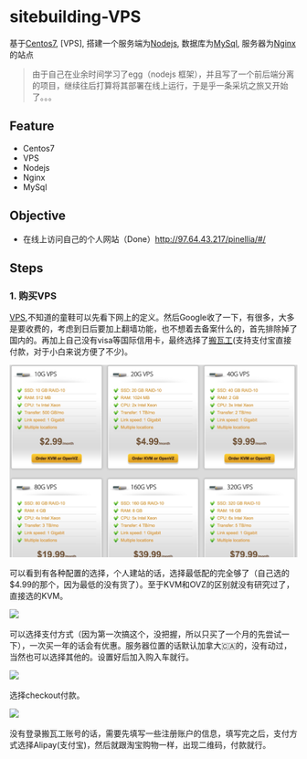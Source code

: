 # sitebuilding-VPS

基于[Centos7](https://www.centos.org/), [VPS], 搭建一个服务端为[Nodejs](https://nodejs.org/zh-cn/), 数据库为[MySql](https://www.mysql.com/cn/), 
服务器为[Nginx](https://nginx.org/en/)的站点

>由于自己在业余时间学习了egg（nodejs 框架），并且写了一个前后端分离的项目，继续往后打算将其部署在线上运行，于是乎一条采坑之旅又开始了。。。

## Feature

- Centos7
- VPS
- Nodejs
- Nginx
- MySql

## Objective

- 在线上访问自己的个人网站（Done）http://97.64.43.217/pinellia/#/

## Steps
### 1. 购买VPS
[VPS](https://zh.wikipedia.org/wiki/%E8%99%9A%E6%8B%9F%E4%B8%93%E7%94%A8%E6%9C%8D%E5%8A%A1%E5%99%A8),不知道的童鞋可以先看下网上的定义。然后Google收了一下，有很多，大多是要收费的，考虑到日后要加上翻墙功能，也不想着去备案什么的，首先排除掉了国内的。再加上自己没有visa等国际信用卡，最终选择了[搬瓦工](https://bandwagonhost.com/)(支持支付宝直接付款，对于小白来说方便了不少)。

![](./static/1.jpg)

可以看到有各种配置的选择，个人建站的话，选择最低配的完全够了（自己选的$4.99的那个，因为最低的没有货了）。至于KVM和OVZ的区别就没有研究过了，直接选的KVM。

![](./static/2.jpg)

可以选择支付方式（因为第一次搞这个，没把握，所以只买了一个月的先尝试一下），一次买一年的话会有优惠。服务器位置的话默认加拿大🇨🇦的，没有动过，当然也可以选择其他的。设置好后加入购入车就行。

![](./static/3.jpg)

选择checkout付款。

![](./static/3.jpg)

没有登录搬瓦工账号的话，需要先填写一些注册账户的信息，填写完之后，支付方式选择Alipay(支付宝)，然后就跟淘宝购物一样，出现二维码，付款就行。